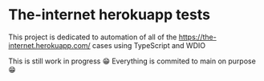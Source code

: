 # The-internet herokuapp tests

This project is dedicated to automation of all of the https://the-internet.herokuapp.com/ cases using TypeScript and WDIO

This is still work in progress :grin:
Everything is commited to main on purpose :grin:
